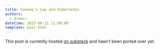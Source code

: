 ```yaml
---
title: Conway's Law and Kubernetes
authors:
  - drmorr
datetime: 2023-08-21 11:00:00
template: post.html
---
```


This post is currently hosted [on substack](https://blog.appliedcomputing.io/p/conways-law-and-kubernetes)
and hasn't been ported over yet.
